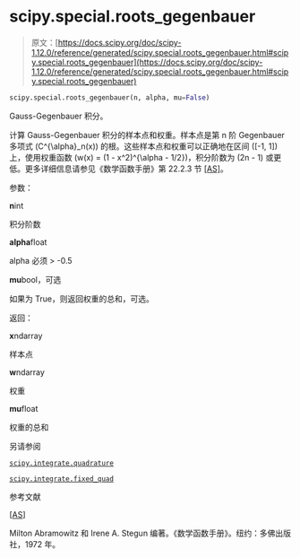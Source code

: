 # scipy.special.roots_gegenbauer

> 原文：[https://docs.scipy.org/doc/scipy-1.12.0/reference/generated/scipy.special.roots_gegenbauer.html#scipy.special.roots_gegenbauer](https://docs.scipy.org/doc/scipy-1.12.0/reference/generated/scipy.special.roots_gegenbauer.html#scipy.special.roots_gegenbauer)

```py
scipy.special.roots_gegenbauer(n, alpha, mu=False)
```

Gauss-Gegenbauer 积分。

计算 Gauss-Gegenbauer 积分的样本点和权重。样本点是第 n 阶 Gegenbauer 多项式 \(C^{\alpha}_n(x)\) 的根。这些样本点和权重可以正确地在区间 \([-1, 1]\) 上，使用权重函数 \(w(x) = (1 - x^2)^{\alpha - 1/2}\)，积分阶数为 \(2n - 1\) 或更低。更多详细信息请参见《数学函数手册》第 22.2.3 节 [[AS]](#r87d844db2c3f-as)。

参数：

**n**int

积分阶数

**alpha**float

alpha 必须 > -0.5

**mu**bool，可选

如果为 True，则返回权重的总和，可选。

返回：

**x**ndarray

样本点

**w**ndarray

权重

**mu**float

权重的总和

另请参阅

[`scipy.integrate.quadrature`](scipy.integrate.quadrature.html#scipy.integrate.quadrature "scipy.integrate.quadrature")

[`scipy.integrate.fixed_quad`](scipy.integrate.fixed_quad.html#scipy.integrate.fixed_quad "scipy.integrate.fixed_quad")

参考文献

[[AS](#id1)]

Milton Abramowitz 和 Irene A. Stegun 编著。《数学函数手册》。纽约：多佛出版社，1972 年。
